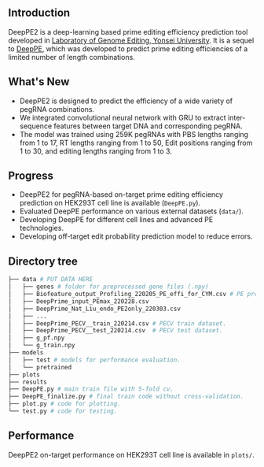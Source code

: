 ## Introduction
DeepPE2 is a deep-learning based prime editing efficiency prediction tool developed in [Laboratory of Genome Editing, Yonsei University](https://sites.google.com/site/hyongbumkimlab/home). It is a sequel to [DeepPE](https://www.nature.com/articles/s41587-020-0677-y), which was developed to predict prime editing efficiencies of a limited number of length combinations.

## What's New
* DeepPE2 is designed to predict the efficiency of a wide variety of pegRNA combinations.
* We integrated convolutional neural network with GRU to extract inter-sequence features between target DNA and corresponding pegRNA.
* The model was trained using 259K pegRNAs with PBS lengths ranging from 1 to 17, RT lengths ranging from 1 to 50, Edit positions ranging from 1 to 30, and editing lengths ranging from 1 to 3.

## Progress
* DeepPE2 for pegRNA-based on-target prime editing efficiency prediction on HEK293T cell line is available (`DeepPE.py`).
* Evaluated DeepPE performance on various external datasets (`data/`).
* Developing DeepPE for different cell lines and advanced PE technologies.
* Developing off-target edit probability prediction model to reduce errors.

## Directory tree
```bash
├── data # PUT DATA HERE
│   ├── genes # folder for preprocessed gene files (.npy)
│   ├── Biofeature_output_Profiling_220205_PE_effi_for_CYM.csv # PE profiling dataset with a small diversity of target genes.
│   ├── DeepPrime_input_PEmax_220228.csv
│   ├── DeepPrime_Nat_Liu_endo_PE2only_220303.csv
│   ├── ...
│   ├── DeepPrime_PECV__train_220214.csv # PECV train dataset.
│   ├── DeepPrime_PECV__test_220214.csv  # PECV test dataset.
│   ├── g_pf.npy
│   └── g_train.npy
├── models
│   ├── test # models for performance evaluation.
│   └── pretrained
├── plots
├── results
├── DeepPE.py # main train file with 5-fold cv.
├── DeepPE_finalize.py # final train code without cross-validation.
├── plot.py # code for plotting.
└── test.py # code for testing.
```

## Performance
DeepPE2 on-target performance on HEK293T cell line is available in `plots/`.